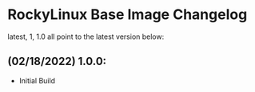 # RockyLinux Base Image Changelog
latest, 1, 1.0 all point to the latest version below:

## (02/18/2022) 1.0.0:
- Initial Build
